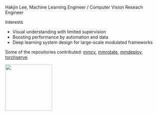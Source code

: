 Hakjin Lee, Machine Learning Engineer / Computer Vision Reseach Engineer

Interests
* Visual understanding with limited supervision
* Boosting performance by automation and data
* Deep learning system design for large-scale modulated frameworks

Some of the repositories contributed: [mmcv](https://github.com/open-mmlab/mmcv/commits?author=nijkah), [mmrotate](https://github.com/open-mmlab/mmrotate/commits?author=nijkah), [mmdeploy](https://github.com/open-mmlab/mmdeploy/commits?author=nijkah), [torchserve](https://github.com/pytorch/serve/issues?q=author%3Anijkah+).

<img src="https://github-readme-stats.vercel.app/api?username=nijkah&show_icons=true&theme=tokyonight&layout=compact" height="150">



<!--
**nijkah/nijkah** is a ✨ _special_ ✨ repository because its `README.md` (this file) appears on your GitHub profile.

Here are some ideas to get you started:

- 🔭 I’m currently working on ...
- 🌱 I’m currently learning ...
- 👯 I’m looking to collaborate on ...
- 🤔 I’m looking for help with ...
- 💬 Ask me about ...
- 📫 How to reach me: ...
- 😄 Pronouns: ...
- ⚡ Fun fact: ...
-->
